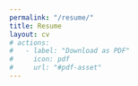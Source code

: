 ```yaml
---
permalink: "/resume/"
title: Resume
layout: cv
# actions:
#   - label: "Download as PDF"
#     icon: pdf
#     url: "#pdf-asset"
---
```

